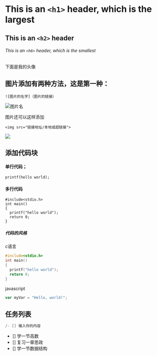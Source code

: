 # This is an `<h1>` header, which is the largest

## This is an `<h2>` header

###### This is an `<h6>` header, which is the smallest


下面是我的头像

## 图片添加有两种方法，这是第一种：

`![图片的名字]（图片的链接）`

![图片名](https://avatars.githubusercontent.com/u/211213103?v=4)

图片还可以这样添加

`<img src="链接地址/本地或超链接">`

<img src="https://avatars.githubusercontent.com/u/211213103?v=4">



## 添加代码块

#### 单行代码；
`printf(hello world);`

#### 多行代码

```
#include<stdio.h>
int main()
{
  printf("hello world");
  return 0;
}
```
##### 代码的风格
c语言
```C
#include<stdio.h>
int main()
{
  printf("hello world");
  return 0;
}
```
javascript
``` javascript
var myVar = "Hello, world!";
```
## 任务列表
```c
/- [] 输入你的内容
```
- [] 学一节高数
- [] 复习一章思政
- [] 学一节数据结构






